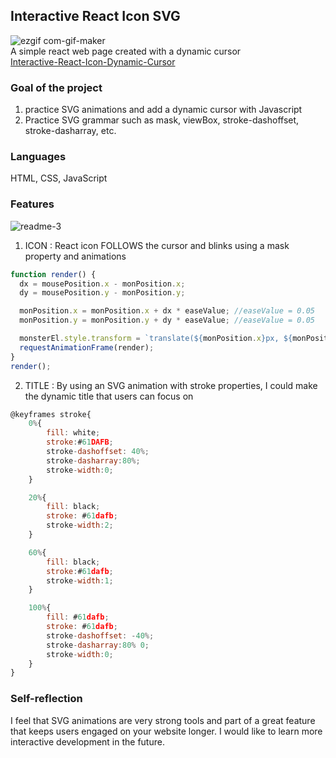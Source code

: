 ## Interactive React Icon SVG

![ezgif com-gif-maker](https://user-images.githubusercontent.com/94214512/186244658-60c26c7e-4710-422d-862d-07d14741761d.gif) <br>
A simple react web page created with a dynamic cursor <br>
[Interactive-React-Icon-Dynamic-Cursor](https://singular-croissant-a232d3.netlify.app/)

### Goal of the project

1. practice SVG animations and add a dynamic cursor with Javascript
2. Practice SVG grammar such as mask, viewBox, stroke-dashoffset, stroke-dasharray, etc.

### Languages

HTML, CSS, JavaScript

### Features

![readme-3](https://user-images.githubusercontent.com/94214512/186246796-ba1469c1-a945-492b-8503-f4630c1bc2a5.png)

1. ICON : React icon FOLLOWS the cursor and blinks using a mask property and animations

```js
function render() {
  dx = mousePosition.x - monPosition.x;
  dy = mousePosition.y - monPosition.y;

  monPosition.x = monPosition.x + dx * easeValue; //easeValue = 0.05
  monPosition.y = monPosition.y + dy * easeValue; //easeValue = 0.05

  monsterEl.style.transform = `translate(${monPosition.x}px, ${monPosition.y}px)`;
  requestAnimationFrame(render);
}
render();
```

2. TITLE : By using an SVG animation with stroke properties, I could make the
   dynamic title that users can focus on

```js
@keyframes stroke{
    0%{
        fill: white;
        stroke:#61DAFB;
        stroke-dashoffset: 40%;
        stroke-dasharray:80%;
        stroke-width:0;
    }

    20%{
        fill: black;
        stroke: #61dafb;
        stroke-width:2;
    }

    60%{
        fill: black;
        stroke:#61dafb;
        stroke-width:1;
    }

    100%{
        fill: #61dafb;
        stroke: #61dafb;
        stroke-dashoffset: -40%;
        stroke-dasharray:80% 0;
        stroke-width:0;
    }
}
```

### Self-reflection

I feel that SVG animations are very strong tools and part of a great feature that keeps users engaged on your website longer. I would like to learn more interactive development in the future.
